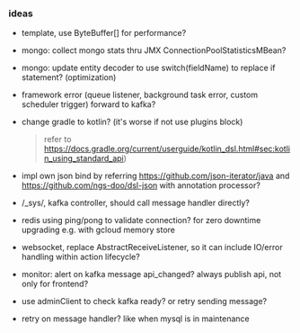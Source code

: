 ### ideas

* template, use ByteBuffer[] for performance?
* mongo: collect mongo stats thru JMX ConnectionPoolStatisticsMBean?
* mongo: update entity decoder to use switch(fieldName) to replace if statement? (optimization)
* framework error (queue listener, background task error, custom scheduler trigger) forward to kafka?
* change gradle to kotlin? (it's worse if not use plugins block)
  > refer to https://docs.gradle.org/current/userguide/kotlin_dsl.html#sec:kotlin_using_standard_api)
* impl own json bind by referring https://github.com/json-iterator/java and https://github.com/ngs-doo/dsl-json with annotation processor?

* /_sys/, kafka controller, should call message handler directly?

* redis using ping/pong to validate connection? for zero downtime upgrading e.g. with gcloud memory store
* websocket, replace AbstractReceiveListener, so it can include IO/error handling within action lifecycle?

* monitor: alert on kafka message api_changed? always publish api, not only for frontend?

* use adminClient to check kafka ready? or retry sending message?
* retry on message handler? like when mysql is in maintenance
